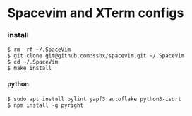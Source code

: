 Spacevim and XTerm configs
==========================


### install

```shell
$ rm -rf ~/.SpaceVim
$ git clone git@github.com:ssbx/spacevim.git ~/.SpaceVim
$ cd ~/.SpaceVim
$ make install
```

#### python

```shell
$ sudo apt install pylint yapf3 autoflake python3-isort
$ npm install -g pyright
```
